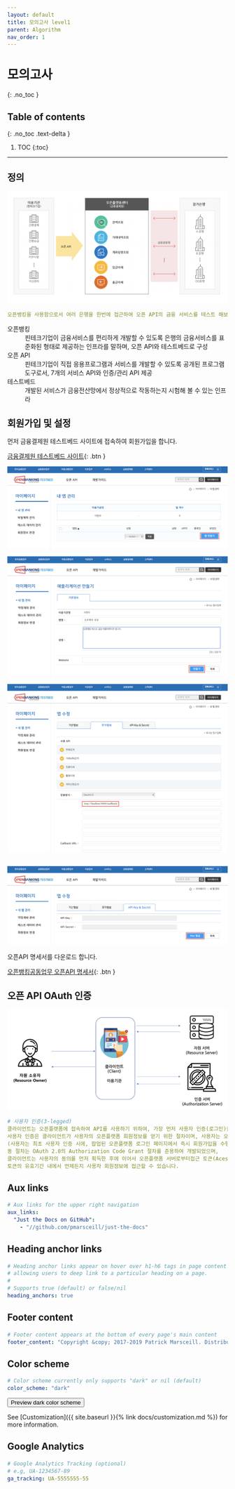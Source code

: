 ```yaml
---
layout: default
title: 모의고사 level1
parent: Algorithm
nav_order: 1
---
```


# 모의고사
{: .no_toc }

## Table of contents
{: .no_toc .text-delta }

1. TOC
{:toc}

---

## 정의

![](/assets/images/fintech/bankingApi/banking1.png)
```yaml
오픈뱅킹을 사용함으로서 여러 은행을 한번에 접근하여 오픈 API의 금융 서비스를 테스트 해보거나 상용화할 수 있다.
```

<dl>
    <dt>오픈뱅킹 </dt>
    <dd>
    핀테크기업이 금융서비스를 편리하게 개발할 수 있도록 은행의 금융서비스를 표준화된 형태로 제공하는 인프라를 말하며, 오픈 API와 테스트베드로 구성
    </dd>
    <dt>오픈 API </dt>
    <dd>핀테크기업이 직접 응용프로그램과 서비스를 개발할 수 있도록 공개된 프로그램 도구로서, 7개의 서비스 API와 인증/관리 API 제공</dd>
    <dt>테스트베드</dt>
    <dd>개발된 서비스가 금융전산망에서 정상적으로 작동하는지 시험해 볼 수 있는 인프라</dd>
</dl>



## 회원가입 및 설정

먼저 금융결제원 테스트베드 사이트에 접속하여 회원가입을 합니다.

[금융결제원 테스트베드 사이트](https://developers.open-platform.or.kr){: .btn }


![](/assets/images/fintech/bankingApi/banking2.png)


![](/assets/images/fintech/bankingApi/banking3.png)


![](/assets/images/fintech/bankingApi/banking4.png)
```yaml

```

![](/assets/images/fintech/bankingApi/banking5.png)

오픈API 명세서를 다운로드 합니다.

[오픈뱅킹공동업무 오픈API 명세서](https://developers.openbanking.or.kr/guide/sdkdownload/2016077){: .btn }


## 오픈 API OAuth 인증

![](/assets/images/fintech/bankingApi/banking6.png)

```yaml
# 사용자 인증(3-legged)
클라이언트는 오픈플랫폼에 접속하여 API를 사용하기 위하여, 가장 먼저 사용자 인증(로그인)을 수행하여야 합니다.
사용자 인증은 클라이언트가 사용자의 오픈플랫폼 회원정보를 얻기 위한 절차이며, 사용자는 오픈플랫폼에 회원가입이 되어있어야 합니다.
(사용자는 최초 사용자 인증 시에, 팝업된 오픈플랫폼 로그인 페이지에서 즉시 회원가입을 수행할 수도 있습니다.) 
동 절차는 OAuth 2.0의 Authorization Code Grant 절차를 준용하여 개발되었으며, 
클라이언트는 사용자의 동의를 먼저 획득한 후에 이어서 오픈플랫폼 서버로부터접근 토큰(Acess Token)을 획득하여,
토큰의 유효기간 내에서 언제든지 사용자 회원정보에 접근할 수 있습니다.
```

## Aux links

```yaml
# Aux links for the upper right navigation
aux_links:
  "Just the Docs on GitHub":
    - "//github.com/pmarsceill/just-the-docs"
```

## Heading anchor links

```yaml
# Heading anchor links appear on hover over h1-h6 tags in page content
# allowing users to deep link to a particular heading on a page.
#
# Supports true (default) or false/nil
heading_anchors: true
```

## Footer content

```yaml
# Footer content appears at the bottom of every page's main content
footer_content: "Copyright &copy; 2017-2019 Patrick Marsceill. Distributed by an <a href=\"https://github.com/pmarsceill/just-the-docs/tree/master/LICENSE.txt\">MIT license.</a>"
```

## Color scheme

```yaml
# Color scheme currently only supports "dark" or nil (default)
color_scheme: "dark"
```
<button class="btn js-toggle-dark-mode">Preview dark color scheme</button>


<script type="text/javascript" src="{{ absolute_url }}"></script>

See [Customization]({{ site.baseurl }}{% link docs/customization.md %}) for more information.

## Google Analytics

```yaml
# Google Analytics Tracking (optional)
# e.g, UA-1234567-89
ga_tracking: UA-5555555-55
```
